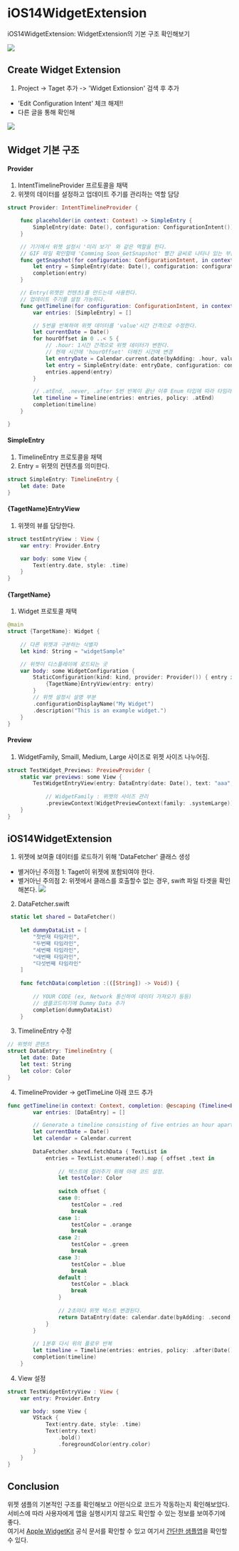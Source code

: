 # iOS14WidgetExtension

iOS14WidgetExtension: WidgetExtension의 기본 구조 확인해보기

![](WidgetSample.gif)

## Create Widget Extension 

1) Project -> Taget 추가 -> 'Widget Extionsion' 검색 후 추가
* 'Edit Configuration Intent' 체크 해제!!
* 다른 글을 통해 확인해

![](AddWidgetExtensionTaget.png)

## Widget 기본 구조

#### Provider
1) IntentTimelineProvider 프르토콜을 채택 
2) 위젯의 데이터를 설정하고 업데이트 주기를 관리하는 역할 담당

```swift
struct Provider: IntentTimelineProvider {

    func placeholder(in context: Context) -> SimpleEntry {
        SimpleEntry(date: Date(), configuration: ConfigurationIntent())
    }

    // 기기에서 위젯 설정시 '미리 보기' 와 같은 역할을 한다. 
    // GIF 파일 확인할때 'Comming Soon_GetSnapshot' 빨간 글씨로 나타나 있는 부분
    func getSnapshot(for configuration: ConfigurationIntent, in context: Context, completion: @escaping (SimpleEntry) -> ()) {
        let entry = SimpleEntry(date: Date(), configuration: configuration)
        completion(entry)
    }

    // Entry(위젯읜 컨텐츠)를 만드는데 사용한다.
    // 업데이트 주기를 설정 가능하다. 
    func getTimeline(for configuration: ConfigurationIntent, in context: Context, completion: @escaping (Timeline<Entry>) -> ()) {
        var entries: [SimpleEntry] = []

        // 5번을 반복하여 위젯 데이터를 'value'시간 간격으로 수정한다.
        let currentDate = Date()
        for hourOffset in 0 ..< 5 {
            // .hour: 1시간 간격으로 위젯 데이터가 변한다. 
            // 현재 시간에 'hourOffset' 더해진 시간에 변경
            let entryDate = Calendar.current.date(byAdding: .hour, value: hourOffset, to: currentDate)!
            let entry = SimpleEntry(date: entryDate, configuration: configuration)
            entries.append(entry)
        }

        // .atEnd, .never, .after 5번 반복이 끝난 이후 Enum 타입에 따라 타임라인이 관리된다.
        let timeline = Timeline(entries: entries, policy: .atEnd)
        completion(timeline)
    }

}
```

#### SimpleEntry
1) TimelineEntry 프로토콜을 채택 
2) Entry = 위젯의 컨텐츠를 의미한다.

```swift
struct SimpleEntry: TimelineEntry {
    let date: Date
}
```

#### {TagetName}EntryView
1) 위젯의 뷰를 담당한다. 
```swift
struct testEntryView : View {
    var entry: Provider.Entry

    var body: some View {
        Text(entry.date, style: .time)
    }
}
```

#### {TargetName} 
1) Widget 프로토콜 채택

```swift
@main
struct {TargetName}: Widget {
    
    // 다른 위젯과 구분하는 식별자
    let kind: String = "widgetSample"

    // 위젯이 디스플레이에 로드되는 곳
    var body: some WidgetConfiguration {
        StaticConfiguration(kind: kind, provider: Provider()) { entry in
            {TagetName}EntryView(entry: entry)
        }
        // 위젯 설정시 설명 부분
        .configurationDisplayName("My Widget")
        .description("This is an example widget.")
    }
}
```

#### Preview
1) WidgetFamily, Smaill, Medium, Large 사이즈로 위젯 사이즈 나누어짐. 
```swift
struct TestWidget_Previews: PreviewProvider {
    static var previews: some View {
        TestWidgetEntryView(entry: DataEntry(date: Date(), text: "aaa", color: .black))
            
            // WidgetFamily : 위젯의 사이즈 관리
            .previewContext(WidgetPreviewContext(family: .systemLarge))
    }
}
```

## iOS14WidgetExtension

1) 위젯에 보여줄 데이터를 로드하기 위해 'DataFetcher' 클래스 생성
* 별거아닌 주의점 1: Taget이 위젯에 포함되여야 한다. 
* 별거아닌 주의점 2: 위젯에서 클래스를 호출할수 없는 경우, swift 파일 타겟을 확인해본다.
![](AddSwiftFile.png)


2) DataFetcher.swift
```swift
 static let shared = DataFetcher()
    
    let dummyDataList = [
        "첫번재 타임라인",
        "두번째 타임라인",
        "세번째 타임라인",
        "네번째 타임라인",
        "다섯번째 타임라인"
    ]
    
    func fetchData(completion :(([String]) -> Void)) {
        
        // YOUR CODE (ex, Network 통신하여 데이터 가져오기 등등)
        // 샘플코드이기에 Dummy Data 추가
        completion(dummyDataList)
    }
```

3. TimelineEntry 수정
```swift
// 위젯의 콘텐츠
struct DataEntry: TimelineEntry {
    let date: Date
    let text: String
    let color: Color
}
```

4. TimelineProvider -> getTimeLine 아래 코드 추가
```swift
func getTimeline(in context: Context, completion: @escaping (Timeline<Entry>) -> ()) {
        var entries: [DataEntry] = []

        // Generate a timeline consisting of five entries an hour apart, starting from the current date.
        let currentDate = Date()
        let calendar = Calendar.current
        
        DataFetcher.shared.fetchData { TextList in
            entries = TextList.enumerated().map { offset ,text in
                
                // 텍스트에 컬러주기 위해 아래 코드 설정. 
                let testColor: Color
                
                switch offset {
                case 0:
                    testColor = .red
                    break
                case 1:
                    testColor = .orange
                    break
                case 2:
                    testColor = .green
                    break
                case 3:
                    testColor = .blue
                    break
                default :
                    testColor = .black
                    break
                }
                
                // 2초마다 위젯 텍스트 변경된다.
                return DataEntry(date: calendar.date(byAdding: .second, value: offset * 2, to: currentDate)!, text: text,color: testColor)
            }
        }
        
        // 1분후 다시 위의 플로우 반복
        let timeline = Timeline(entries: entries, policy: .after(Date()))
        completion(timeline)
    }
```

4. View 설정
```swift
struct TestWidgetEntryView : View {
    var entry: Provider.Entry

    var body: some View {
        VStack {
            Text(entry.date, style: .time)
            Text(entry.text)
                .bold()
                .foregroundColor(entry.color)
        }
    }
}
```

## Conclusion
위젯 샘플의 기본적인 구조를 확인해보고 어떤식으로 코드가 작동하는지 확인해보았다.\
서비스에 따라 사용자에게 앱을 실행시키지 않고도 확인할 수 있는 정보를 보여주기에 좋다.\
여기서 [Apple WidgetKit](https://developer.apple.com/documentation/widgetkit) 공식 문서를 확인할 수 있고 여기서 [간단한 샘플앱](https://github.com/jjhyuk/iOS14WidgetExtension)을 확인할 수 있다.
